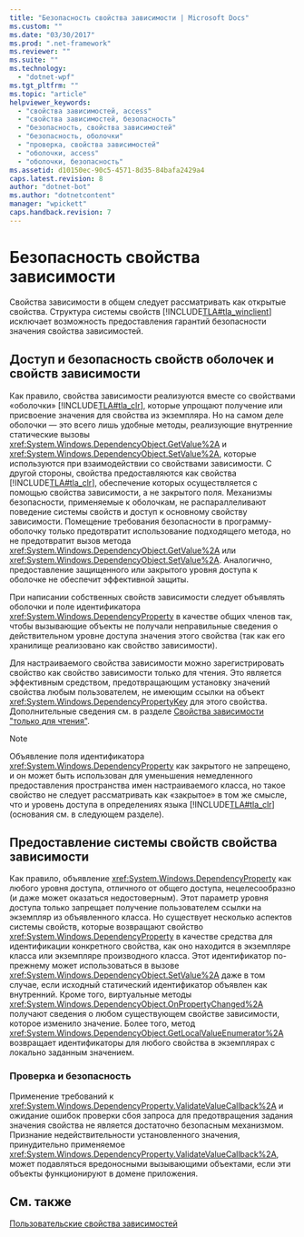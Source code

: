 ```yaml
---
title: "Безопасность свойства зависимости | Microsoft Docs"
ms.custom: ""
ms.date: "03/30/2017"
ms.prod: ".net-framework"
ms.reviewer: ""
ms.suite: ""
ms.technology: 
  - "dotnet-wpf"
ms.tgt_pltfrm: ""
ms.topic: "article"
helpviewer_keywords: 
  - "свойства зависимостей, access"
  - "свойства зависимостей, безопасность"
  - "безопасность, свойства зависимостей"
  - "безопасность, оболочки"
  - "проверка, свойства зависимостей"
  - "оболочки, access"
  - "оболочки, безопасность"
ms.assetid: d10150ec-90c5-4571-8d35-84bafa2429a4
caps.latest.revision: 8
author: "dotnet-bot"
ms.author: "dotnetcontent"
manager: "wpickett"
caps.handback.revision: 7
---
```

# Безопасность свойства зависимости
Свойства зависимости в общем следует рассматривать как открытые свойства.  Структура системы свойств [!INCLUDE[TLA#tla_winclient](../../../../includes/tlasharptla-winclient-md.md)] исключает возможность предоставления гарантий безопасности значения свойства зависимостей.  
  
   
  
<a name="AccessSecurity"></a>   
## Доступ и безопасность свойств оболочек и свойств зависимости  
 Как правило, свойства зависимости реализуются вместе со свойствами «оболочки» [!INCLUDE[TLA#tla_clr](../../../../includes/tlasharptla-clr-md.md)], которые упрощают получение или присвоение значения для свойства из экземпляра.  Но на самом деле оболочки — это всего лишь удобные методы, реализующие внутренние статические вызовы <xref:System.Windows.DependencyObject.GetValue%2A> и <xref:System.Windows.DependencyObject.SetValue%2A>, которые используются при взаимодействии со свойствами зависимости.  С другой стороны, свойства предоставляются как свойства [!INCLUDE[TLA#tla_clr](../../../../includes/tlasharptla-clr-md.md)], обеспечение которых осуществляется с помощью свойства зависимости, а не закрытого поля.  Механизмы безопасности, применяемые к оболочкам, не распараллеливают поведение системы свойств и доступ к основному свойству зависимости.  Помещение требования безопасности в программу\-оболочку только предотвратит использование подходящего метода, но не предотвратит вызов метода <xref:System.Windows.DependencyObject.GetValue%2A> или <xref:System.Windows.DependencyObject.SetValue%2A>.  Аналогично, предоставление защищенного или закрытого уровня доступа к оболочке не обеспечит эффективной защиты.  
  
 При написании собственных свойств зависимости следует объявлять оболочки и поле идентификатора <xref:System.Windows.DependencyProperty> в качестве общих членов так, чтобы вызывающие объекты не получали неправильные сведения о действительном уровне доступа значения этого свойства \(так как его хранилище реализовано как свойство зависимости\).  
  
 Для настраиваемого свойства зависимости можно зарегистрировать свойство как свойство зависимости только для чтения. Это является эффективным средством, предотвращающим установку значений свойства любым пользователем, не имеющим ссылки на объект <xref:System.Windows.DependencyPropertyKey> для этого свойства.  Дополнительные сведения см. в разделе [Свойства зависимости "только для чтения"](../../../../docs/framework/wpf/advanced/read-only-dependency-properties.md).  
  
> [!NOTE]
>  Объявление поля идентификатора <xref:System.Windows.DependencyProperty> как закрытого не запрещено, и он может быть использован для уменьшения немедленного предоставления пространства имен настраиваемого класса, но такое свойство не следует рассматривать как «закрытое» в том же смысле, что и уровень доступа в определениях языка [!INCLUDE[TLA#tla_clr](../../../../includes/tlasharptla-clr-md.md)] \(основания см. в следующем разделе\).  
  
<a name="PropertySystemExposure"></a>   
## Предоставление системы свойств свойства зависимости  
 Как правило, объявление <xref:System.Windows.DependencyProperty> как любого уровня доступа, отличного от общего доступа, нецелесообразно \(и даже может оказаться недостоверным\).  Этот параметр уровня доступа только запрещает получение пользователем ссылки на экземпляр из объявленного класса.  Но существует несколько аспектов системы свойств, которые возвращают свойство <xref:System.Windows.DependencyProperty> в качестве средства для идентификации конкретного свойства, как оно находится в экземпляре класса или экземпляре производного класса. Этот идентификатор по\-прежнему может использоваться в вызове <xref:System.Windows.DependencyObject.SetValue%2A> даже в том случае, если исходный статический идентификатор объявлен как внутренний.  Кроме того, виртуальные методы <xref:System.Windows.DependencyObject.OnPropertyChanged%2A> получают сведения о любом существующем свойстве зависимости, которое изменило значение.  Более того, метод <xref:System.Windows.DependencyObject.GetLocalValueEnumerator%2A> возвращает идентификаторы для любого свойства в экземплярах с локально заданным значением.  
  
### Проверка и безопасность  
 Применение требований к <xref:System.Windows.DependencyProperty.ValidateValueCallback%2A> и ожидание ошибок проверки сбоя запроса для предотвращения задания значения свойства не является достаточно безопасным механизмом.  Признание недействительности установленного значения, принудительно применяемое <xref:System.Windows.DependencyProperty.ValidateValueCallback%2A>, может подавляться вредоносными вызывающими объектами, если эти объекты функционируют в домене приложения.  
  
## См. также  
 [Пользовательские свойства зависимостей](../../../../docs/framework/wpf/advanced/custom-dependency-properties.md)